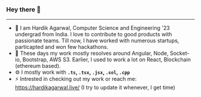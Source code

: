 ### Hey there 👋
<hr/>

- 🔭 I am Hardik Agarwal, Computer Science and Engineering '23 undergrad from India. I love to contribute to good products with passionate teams. Till now, I have worked with numerous startups, particapted and won few hackathons.
- 🌱 These days my work mostly resolves around Angular, Node, Socket-io, Bootstrap, AWS S3. Earlier, I used to work a lot on React, Blockchain (ethereum based).
- ⚙️ I mostly work with __`.ts`, `.tsx`, `.jsx`, `.sol`, `.cpp`__
- ⚡ Intrested in checking out my work or reach me: https://hardikagarwal.live/ 
    (I try to update it whenever, I get time)
